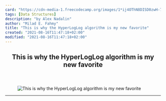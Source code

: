 ```yaml
---
card: "https://cdn-media-1.freecodecamp.org/images/1*ij4OThN8DISD0zwH-7UlWQ.jpeg"
tags: [Data Structures]
description: "by Alex Nadalin"
author: "Milad E. Fahmy"
title: "This is why the HyperLogLog algorithm is my new favorite"
created: "2021-08-16T11:47:18+02:00"
modified: "2021-08-16T11:47:18+02:00"
---
```

<div class="site-wrapper">
<main id="site-main" class="site-main outer">
<div class="inner">
<article class="post-full post tag-data-structures tag-tech tag-data-science tag-programming tag-technology ">
<header class="post-full-header">
<h1 class="post-full-title">This is why the HyperLogLog algorithm is my new favorite</h1>
</header>
<figure class="post-full-image">
<picture>
<source media="(max-width: 700px)" sizes="1px" srcset="data:image/gif;base64,R0lGODlhAQABAIAAAAAAAP///yH5BAEAAAAALAAAAAABAAEAAAIBRAA7 1w">
<source media="(min-width: 701px)" sizes="(max-width: 800px) 400px,
(max-width: 1170px) 700px,
1400px" srcset="https://cdn-media-1.freecodecamp.org/images/1*ij4OThN8DISD0zwH-7UlWQ.jpeg 300w,
https://cdn-media-1.freecodecamp.org/images/1*ij4OThN8DISD0zwH-7UlWQ.jpeg 600w,
https://cdn-media-1.freecodecamp.org/images/1*ij4OThN8DISD0zwH-7UlWQ.jpeg 1000w,
https://cdn-media-1.freecodecamp.org/images/1*ij4OThN8DISD0zwH-7UlWQ.jpeg 2000w">
<img onerror="this.style.display='none'" src="https://cdn-media-1.freecodecamp.org/images/1*ij4OThN8DISD0zwH-7UlWQ.jpeg" alt="This is why the HyperLogLog algorithm is my new favorite">
</picture>
</figure>
<section class="post-full-content">
<div class="post-content medium-migrated-article">
</div>
<hr>
</section>
</article>
</div>
</main>
</div>
<!-- Google Tag Manager (noscript) -->
<!-- End Google Tag Manager (noscript) -->
